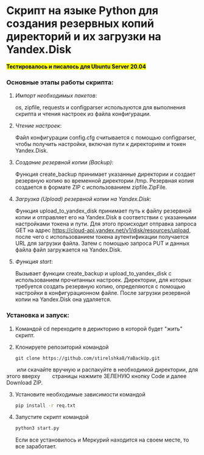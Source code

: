 # **Скрипт на языке Python для создания резервных копий директорий и их загрузки на Yandex.Disk**



**<mark>Тестировалось и писалось для Ubuntu Server 20.04**</mark>



### Основные этапы работы скрипта:

1. *Импорт необходимых пакетов*: 
   
   os, zipfile, requests и configparser используются для выполнения скрипта и чтения настроек из файла конфигурации.

2. *Чтение настроек*: 
   
   Файл конфигурации config.cfg считывается с помощью configparser, чтобы получить настройки, включая пути к директориям и токен Yandex.Disk.

3. *Создание резервной копии (Backup)*: 
   
   Функция create_backup принимает указанные директории и создает резервную копию во временной директории /tmp. Резервная копия создается в формате ZIP с использованием zipfile.ZipFile.

4. *Загрузка (Upload) резервной копии на Yandex.Disk*: 
   
   Функция upload_to_yandex_disk принимает путь к файлу резервной копии и отправляет его на Yandex.Disk в соответствии с указанными настройками токена и пути. Для этого происходит отправка запроса GET на адрес https://cloud-api.yandex.net/v1/disk/resources/upload, после чего с использованием токена аутентификации получается URL для загрузки файла. Затем с помощью запроса PUT и данных файла файл загружается на Yandex.Disk.

5. *Функция start*: 
   
   Вызывает функции create_backup и upload_to_yandex_disk с использованием прочитанных настроек. Директории, для которых требуется создать резервную копию, определяются с помощью настройки в конфигурационном файле. После загрузки резервной копии на Yandex.Disk она удаляется.

### Установка и запуск:

1. Командой cd переходите в дерикторию в которой будет "жить" скрипт.

2. Клонируете репозиторий командой 
   
   ```shell
   git clone https://github.com/stirelshka8/YaBackUp.git
   ```

       или скачайте вручную и распакуйте в необходимой директории, для этого вверху        страницы нажмите ЗЕЛЕНУЮ кнопку Code и далее Download ZIP.

3. Установите необходимые зависимости командой
   
   ```bash
   pip install -r req.txt
   ```

4. Запустите скрипт командой
   
   ```bash
   python3 start.py
   ```
   
   
   
   Если все установилось и Меркурий находится на своем месте, то все заработает. 
